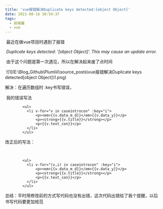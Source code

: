 ```yaml
---
title: 'vue报错解决Duplicate keys detected:[object Object]'
date: 2021-08-16 10:54:37
tags:
  - 前端篇
  - vue
---
```


​	最近在做vue项目时遇到了报错

​		*Duplicate keys detected: ‘[object Object]’. This may cause an update error.*

​	由于这个问题是第一次遇见，所以在解决起来废了点时间

​	![1](E:\Blog_Github\Plumliil\source\_posts\vue报错解决Duplicate keys detected[object Object]\1.png)

<!--more-->

解决：在遍历数组时   :key书写错误，

​	我的错误写法

```vue
   		<ul>
          <li v-for="v in caseintrocon" :key="i">
              <p><em>{{v.data_m_d}}</em>{{v.data_y}}</p>
              <p><strong>{{v.title}}</strong></p>
              <p>{{v.text_con}}</p>
          </li>
        </ul>
```

改正后的写法：

​	

```vue
		<ul>
          <li v-for="(v,i) in caseintrocon" :key="i">
              <p><em>{{v.data_m_d}}</em>{{v.data_y}}</p>
              <p><strong>{{v.title}}</strong></p>
              <p>{{v.text_con}}</p>
          </li>
        </ul>
```

总结：平时用修改前的方式写代码也没有出错，这次代码出错给了我个提醒，以后书写代码要更加规范
